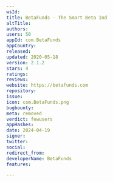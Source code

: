 ```yaml
---
wsId: 
title: BetaFunds - The Smart Beta Ind
altTitle: 
authors: 
users: 50
appId: com.BetaFunds
appCountry: 
released: 
updated: 2020-05-18
version: 2.1.2
stars: 4
ratings: 
reviews: 
website: https://betafunds.com
repository: 
issue: 
icon: com.BetaFunds.png
bugbounty: 
meta: removed
verdict: fewusers
appHashes: 
date: 2024-04-19
signer: 
twitter: 
social: 
redirect_from: 
developerName: BetaFunds
features: 

---
```


